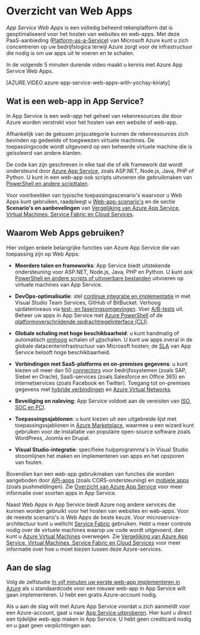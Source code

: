 <properties
    pageTitle="Overzicht van Web Apps | Microsoft Azure"
    description="Lees hoe Azure App Service u helpt bij het ontwikkelen en hosten van web-apps"
    services="app-service\web"
    documentationCenter=""
    authors="jaime-espinosa"
    manager="wpickett"
    editor=""/>

<tags
    ms.service="app-service-web"
    ms.workload="web"
    ms.tgt_pltfrm="na"
    ms.devlang="na"
    ms.topic="get-started-article"
    ms.date="05/25/2016"
    ms.author="rachelap"/>

# Overzicht van Web Apps

*App Service Web Apps* is een volledig beheerd rekenplatform dat is geoptimaliseerd voor het hosten van websites en web-apps. Met deze PaaS-aanbieding ([Platform-as-a-Service](https://en.wikipedia.org/wiki/Platform_as_a_service)) van Microsoft Azure kunt u zich concentreren op uw bedrijfslogica terwijl Azure zorgt voor de infrastructuur die nodig is om uw apps uit te voeren en te schalen.

In de volgende 5 minuten durende video maakt u kennis met Azure App Service Web Apps.

[AZURE.VIDEO azure-app-service-web-apps-with-yochay-kiriaty]

## Wat is een web-app in App Service?

In App Service is een *web-app* het geheel van rekenresources die door Azure worden verstrekt voor het hosten van een website of web-app.  

Afhankelijk van de gekozen prijscategorie kunnen de rekenresources zich bevinden op gedeelde of toegewezen virtuele machines. De toepassingscode wordt uitgevoerd op een beheerde virtuele machine die is geïsoleerd van andere klanten.

De code kan zijn geschreven in elke taal die of elk framework dat wordt ondersteund door [Azure App Service](../app-service/app-service-value-prop-what-is.md), zoals ASP.NET, Node.js, Java, PHP of Python. U kunt in een web-app ook scripts uitvoeren die gebruikmaken van [PowerShell en andere scripttalen](web-sites-create-web-jobs.md#acceptablefiles).

Voor voorbeelden van typische toepassingsscenario's waarvoor u Web Apps kunt gebruiken, raadpleegt u [Web-app-scenario's](https://azure.microsoft.com/documentation/scenarios/web-app/) en de sectie **Scenario's en aanbevelingen** van [Vergelijking van Azure App Service, Virtual Machines, Service Fabric en Cloud Services](choose-web-site-cloud-service-vm.md#scenarios).

## Waarom Web Apps gebruiken?

Hier volgen enkele belangrijke functies van Azure App Service die van toepassing zijn op Web Apps:

- **Meerdere talen en frameworks**: App Service biedt uitstekende ondersteuning voor ASP.NET, Node.js, Java, PHP en Python. U kunt ook [PowerShell en andere scripts of uitvoerbare bestanden](../app-service-web/web-sites-create-web-jobs.md) uitvoeren op virtuele machines van App Service.

- **DevOps-optimalisatie**: stel [continue integratie en implementatie](../app-service-web/app-service-continuous-deployment.md) in met Visual Studio Team Services, GitHub of BitBucket. Verhoog updateniveaus via [test- en faseringsomgevingen](../app-service-web/web-sites-staged-publishing.md). Voer [A/B-tests](../app-service-web/app-service-web-test-in-production-get-start.md) uit. Beheer uw apps in App Service met [Azure PowerShell](../powershell-install-configure.md) of de [platformoverschrijdende opdrachtregelinterface (CLI)](../xplat-cli-install.md).
 
- **Globale schaling met hoge beschikbaarheid**: u kunt handmatig of automatisch [omhoog](../app-service-web/web-sites-scale.md) schalen of [uit](../azure-portal/insights-how-to-scale.md)schalen. U kunt uw apps overal in de globale datacenterinfrastructuur van Microsoft hosten; de [SLA](https://azure.microsoft.com/support/legal/sla/app-service/) van App Service belooft hoge beschikbaarheid.

- **Verbindingen met SaaS-platforms en on-premises gegevens**: u kunt kiezen uit meer dan 50 [connectors](../connectors/apis-list.md) voor bedrijfssystemen (zoals SAP, Siebel en Oracle), SaaS-services (zoals Salesforce en Office 365) en internetservices (zoals Facebook en Twitter). Toegang tot on-premises gegevens met [hybride verbindingen](../biztalk-services/integration-hybrid-connection-overview.md) en [Azure Virtual Networks](../app-service-web/web-sites-integrate-with-vnet.md).

- **Beveiliging en naleving**: App Service voldoet aan de vereisten van [ISO, SOC en PCI](https://www.microsoft.com/TrustCenter/).

- **Toepassingssjablonen**: u kunt kiezen uit een uitgebreide lijst met toepassingssjablonen in [Azure Marketplace](https://azure.microsoft.com/marketplace/), waarmee u een wizard kunt gebruiken voor de installatie van populaire open-source software zoals WordPress, Joomla en Drupal.

- **Visual Studio-integratie**: specifieke hulpprogramma's in Visual Studio stroomlijnen het maken en implementeren van apps en het opsporen van fouten.

Bovendien kan een web-app gebruikmaken van functies die worden aangeboden door [API-apps](../app-service-api/app-service-api-apps-why-best-platform.md) (zoals CORS-ondersteuning) en [mobiele apps](../app-service-mobile/app-service-mobile-value-prop.md) (zoals pushmeldingen). Zie [Overzicht van Azure App Service](../app-service/app-service-value-prop-what-is.md) voor meer informatie over soorten apps in App Service.

Naast Web Apps in App Service biedt Azure nog andere services die kunnen worden gebruikt voor het hosten van websites en web-apps. Voor de meeste scenario's is Web Apps de beste keuze.  Voor microservice-architectuur kunt u wellicht [Service Fabric](https://azure.microsoft.com/documentation/services/service-fabric) gebruiken. Hebt u meer controle nodig over de virtuele machines waarop uw code wordt uitgevoerd, dan kunt u [Azure Virtual Machines](https://azure.microsoft.com/documentation/services/virtual-machines/) overwegen. Zie [Vergelijking van Azure App Service, Virtual Machines, Service Fabric en Cloud Services](choose-web-site-cloud-service-vm.md) voor meer informatie over hoe u moet kiezen tussen deze Azure-services.

## Aan de slag

Volg de zelfstudie [In vijf minuten uw eerste web-app implementeren in Azure](app-service-web-get-started.md) als u standaardcode voor een nieuwe web-app in App Service wilt gaan implementeren. U hebt een gratis Azure-account nodig.

Als u aan de slag wilt met Azure App Service voordat u zich aanmeldt voor een Azure-account, gaat u naar [App Service uitproberen](http://go.microsoft.com/fwlink/?LinkId=523751). Hier kunt u direct een tijdelijke web-app maken in App Service. U hebt geen creditcard nodig en u gaat geen verplichtingen aan.



<!--HONumber=ago16_HO4-->


